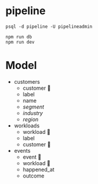 # pipeline

```shell
psql -d pipeline -U pipelineadmin
```

```shell
npm run db
npm run dev
```

# Model

* customers
	* customer 🔑
	* label 
	* name
	* *segment*
	* *industry*
	* *region*
* workloads
	* workload 🔑
	* label
	* customer 🔗
* events
	* event 🔑
	* workload 🔗
	* happened_at
	* outcome